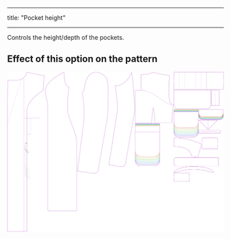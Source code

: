 ***

title: "Pocket height"

***

Controls the height/depth of the pockets.

## Effect of this option on the pattern

![This image shows the effect of this option by superimposing several variants that have a different value for this option](carlita_pocketheight_sample.svg "Effect of this option on the pattern")

